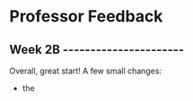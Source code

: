 # Professor Feedback

## Week 2B ----------------------

Overall, great start! A few small changes:

- the <title> should be the name of the website: Polished+
- the logo bar should be its own separate <section>
- You should avoid typing in all caps on the web, it is bad for accessibility. Right in normal sentence case and then we can style it later with CSS to make it all caps.
- Change the <footer> tag on the "Join now..." banner to a <section>. A <footer> tag in this case works as it is acting as the conclusion of the main content. However, it's possible that this Call to Action banner could be reused somewhere else on the site and may not always be the conclusion of the page content, so a <section> is more universally appropriate.
- The logos in the header/footer should be wrapped in an <a> linking to the home page
